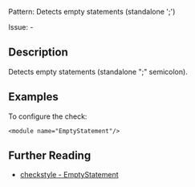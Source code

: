 Pattern: Detects empty statements (standalone ';')

Issue: -

## Description

Detects empty statements (standalone ";" semicolon). 

## Examples

To configure the check: 
    
    
    <module name="EmptyStatement"/>

## Further Reading

* [checkstyle - EmptyStatement](http://checkstyle.sourceforge.net/config_coding.html#EmptyStatement)